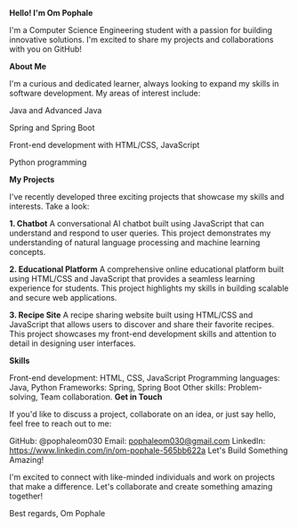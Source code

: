 **Hello! I'm Om Pophale**

I'm a Computer Science Engineering student with a passion for building innovative solutions. I'm excited to share my projects and collaborations with you on GitHub!

**About Me**

I'm a curious and dedicated learner, always looking to expand my skills in software development. My areas of interest include:

Java and Advanced Java

Spring and Spring Boot

Front-end development with HTML/CSS, JavaScript

Python programming

**My Projects**

I've recently developed three exciting projects that showcase my skills and interests. Take a look:

**1. Chatbot**
A conversational AI chatbot built using JavaScript that can understand and respond to user queries. This project demonstrates my understanding of natural language processing and machine learning concepts.

**2. Educational Platform**
A comprehensive online educational platform built using HTML/CSS and JavaScript that provides a seamless learning experience for students. This project highlights my skills in building scalable and secure web applications.

**3. Recipe Site**
A recipe sharing website built using HTML/CSS and JavaScript that allows users to discover and share their favorite recipes. This project showcases my front-end development skills and attention to detail in designing user interfaces.

**Skills**

Front-end development: HTML, CSS, JavaScript
Programming languages: Java, Python
Frameworks: Spring, Spring Boot
Other skills: Problem-solving, Team collaboration.
**Get in Touch**

If you'd like to discuss a project, collaborate on an idea, or just say hello, feel free to reach out to me:

GitHub: @pophaleom030
Email: pophaleom030@gmail.com
LinkedIn: https://www.linkedin.com/in/om-pophale-565bb622a
Let's Build Something Amazing!

I'm excited to connect with like-minded individuals and work on projects that make a difference. Let's collaborate and create something amazing together!

Best regards, Om Pophale
